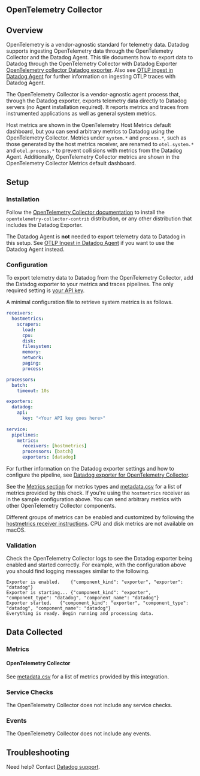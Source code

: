 ## OpenTelemetry Collector

## Overview

OpenTelemetry is a vendor-agnostic standard for telemetry data. Datadog supports ingesting OpenTelemetry data through the OpenTelemetry Collector and the Datadog Agent. This tile documents how to export data to Datadog through the OpenTelemetry Collector with Datadog Exporter [OpenTelemetry collector Datadog exporter][3]. Also see [OTLP ingest in Datadog Agent][7] for further information on ingesting OTLP traces with Datadog Agent.

The OpenTelemetry Collector is a vendor-agnostic agent process that, through the Datadog exporter, exports telemetry data directly to Datadog servers (no Agent installation required). It reports metrics and traces from instrumented applications as well as general system metrics.

Host metrics are shown in the OpenTelemetry Host Metrics default dashboard, but you can send arbitrary metrics to Datadog using the OpenTelemetry Collector. Metrics under `system.*` and `process.*`, such as those generated by the host metrics receiver, are renamed to `otel.system.*` and `otel.process.*` to prevent collisions with metrics from the Datadog Agent. Additionally, OpenTelemetry Collector metrics are shown in the OpenTelemetry Collector Metrics default dashboard.

## Setup

### Installation

Follow the [OpenTelemetry Collector documentation][1] to install the `opentelemetry-collector-contrib` distribution, or any other distribution that includes the Datadog Exporter.

The Datadog Agent is **not** needed to export telemetry data to Datadog in this setup. See [OTLP Ingest in Datadog Agent][7] if you want to use the Datadog Agent instead.
### Configuration

To export telemetry data to Datadog from the OpenTelemetry Collector, add the Datadog exporter to your metrics and traces pipelines.
The only required setting is [your API key][2].

A minimal configuration file to retrieve system metrics is as follows.

``` yaml
receivers:
  hostmetrics:
    scrapers:
      load:
      cpu:
      disk:
      filesystem:
      memory:
      network:
      paging:
      process:

processors:
  batch:
    timeout: 10s

exporters:
  datadog:
    api:
      key: "<Your API key goes here>"
      
service:
  pipelines:
    metrics:
      receivers: [hostmetrics]
      processors: [batch]
      exporters: [datadog]
```

For further information on the Datadog exporter settings and how to configure the pipeline, see [Datadog exporter for OpenTelemetry Collector][3].

See the [Metrics section][5] for metrics types and [metadata.csv][8] for a list of metrics provided by this check. If you're using the `hostmetrics` receiver as in the sample configuration above. You can send arbitrary metrics with other OpenTelemetry Collector components.

Different groups of metrics can be enabled and customized by following the [hostmetrics receiver instructions][4].
CPU and disk metrics are not available on macOS.

### Validation

Check the OpenTelemetry Collector logs to see the Datadog exporter being enabled and started correctly.
For example, with the configuration above you should find logging messages similar to the following.

``` 
Exporter is enabled.	{"component_kind": "exporter", "exporter": "datadog"}
Exporter is starting...	{"component_kind": "exporter", "component_type": "datadog", "component_name": "datadog"}
Exporter started.	{"component_kind": "exporter", "component_type": "datadog", "component_name": "datadog"}
Everything is ready. Begin running and processing data.
```

## Data Collected

### Metrics

#### OpenTelemetry Collector

See [metadata.csv][8] for a list of metrics provided by this integration.

### Service Checks

The OpenTelemetry Collector does not include any service checks.

### Events

The OpenTelemetry Collector does not include any events.

## Troubleshooting

Need help? Contact [Datadog support][6].


[1]: https://opentelemetry.io/docs/collector/getting-started/
[2]: https://app.datadoghq.com/organization-settings/api-keys
[3]: https://docs.datadoghq.com/tracing/setup_overview/open_standards/otel_collector_datadog_exporter/
[4]: https://github.com/open-telemetry/opentelemetry-collector/tree/master/receiver/
[5]: https://docs.datadoghq.com/metrics/otlp/
[6]: https://docs.datadoghq.com/help/
[7]: https://docs.datadoghq.com/tracing/setup_overview/open_standards/otlp_ingest_in_the_agent/
[8]: https://github.com/DataDog/integrations-core/blob/master/otel/metadata.csv
